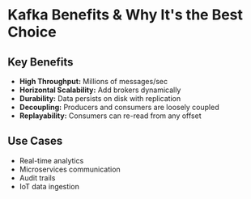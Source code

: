 # Kafka Benefits & Why It's the Best Choice

## Key Benefits

- **High Throughput:** Millions of messages/sec
- **Horizontal Scalability:** Add brokers dynamically
- **Durability:** Data persists on disk with replication
- **Decoupling:** Producers and consumers are loosely coupled
- **Replayability:** Consumers can re-read from any offset

## Use Cases

- Real-time analytics
- Microservices communication
- Audit trails
- IoT data ingestion